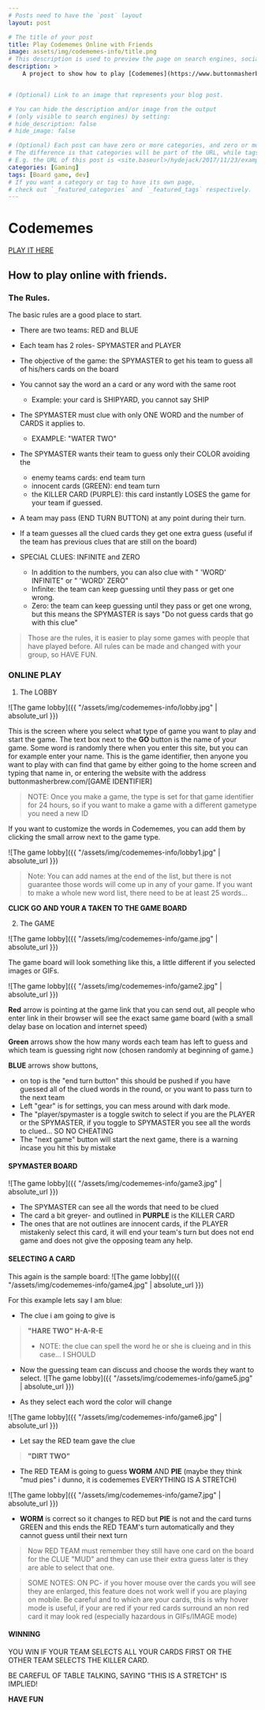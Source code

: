```yaml
---
# Posts need to have the `post` layout
layout: post

# The title of your post
title: Play Codememes Online with Friends
image: assets/img/codememes-info/title.png
# This description is used to preview the page on search engines, social media, etc.
description: >
    A project to show how to play [Codememes](https://www.buttonmasherbrew.com) online with friends. 


# (Optional) Link to an image that represents your blog post.

# You can hide the description and/or image from the output
# (only visible to search engines) by setting:
# hide_description: false
# hide_image: false

# (Optional) Each post can have zero or more categories, and zero or more tags.
# The difference is that categories will be part of the URL, while tags will not.
# E.g. the URL of this post is <site.baseurl>/hydejack/2017/11/23/example-content/
categories: [Gaming]
tags: [Board game, dev]
# If you want a category or tag to have its own page,
# check out `_featured_categories` and `_featured_tags` respectively.
---
```


# Codememes

[PLAY IT HERE](https://www.buttonmasherbrew.com)

## How to play online with friends.

### The Rules.
The basic rules are a good place to start.
- There are two teams: RED and BLUE
- Each team has 2 roles- SPYMASTER and PLAYER
- The objective of the game: the SPYMASTER to get his team to guess all of his/hers cards on the board
- You cannot say the word an a card or any word with the same root
    - Example: your card is SHIPYARD, you cannot say SHIP
- The SPYMASTER must clue with only ONE WORD and the number of CARDS it applies to.
    - EXAMPLE: "WATER TWO"
- The SPYMASTER wants their team to guess only their COLOR avoiding the         
    - enemy teams cards: end team turn
    - innocent cards (GREEN): end team turn
    - the KILLER CARD (PURPLE): this card instantly LOSES the game for your team if guessed.

- A team may pass (END TURN BUTTON) at any point during their turn. 
- If a team guesses all the clued cards they get one extra guess (useful if the team has previous clues that are still on the board)
- SPECIAL CLUES: INFINITE and ZERO
    - In addition to the numbers, you can also clue with " 'WORD' INFINITE" or " 'WORD' ZERO"
    - Infinite: the team can keep guessing until they pass or get one wrong.
    - Zero: the team can keep guessing until they pass or get one wrong, but this means the SPYMASTER is says "Do not guess cards that go with this clue"

> Those are the rules, it is easier to play some games with people that have played before. All rules can be made and changed with your group, so HAVE FUN.

### ONLINE PLAY

1. The LOBBY

![The game lobby]({{ "/assets/img/codememes-info/lobby.jpg" | absolute_url }})

This is the screen where you select what type of game you want to play and start the game. The text box next to the **GO** button is the name of your game. Some word is randomly there when you enter this site, but you can for example enter your name. This is the game identifier, then anyone you want to play with can find that game by either going to the home screen and typing that name in, or entering the website with the address buttonmasherbrew.com/[GAME IDENTIFIER]

> NOTE: Once you make a game, the type is set for that game identifier for 24 hours, so if you want to make a game with a different gametype you need a new ID

If you want to customize the words in Codememes, you can add them by clicking the small arrow next to the game type.

![The game lobby]({{ "/assets/img/codememes-info/lobby1.jpg" | absolute_url }})

> Note: You can add names at the end of the list,  but there is not guarantee those words will come up in any of your game. If you want to make a whole new word list, there need to be at least 25 words...

**CLICK GO AND YOUR A TAKEN TO THE GAME BOARD**

2. The GAME

![The game lobby]({{ "/assets/img/codememes-info/game.jpg" | absolute_url }})

The game board will look something like this, a little different if you selected images or GIFs.

![The game lobby]({{ "/assets/img/codememes-info/game2.jpg" | absolute_url }})

**Red** arrow is pointing at the game link that you can send out, all people who enter link in their browser will see the exact same game board (with a small delay base on location and internet speed)

**Green** arrows show the how many words each team has left to guess and which team is guessing right now (chosen randomly at beginning of game.)

**BLUE** arrows show buttons, 
- on top is the "end turn button" this should be pushed if you have guessed all of the clued words in the round, or you want to pass turn to the next team
- Left "gear" is for settings, you can mess around with dark mode.
- The "player/spymaster is a toggle switch to select if you are the PLAYER or the SPYMASTER, if you toggle to SPYMASTER you see all the words to clued... SO NO CHEATING
- The "next game" button will start the next game, there is a warning incase you hit this by mistake

#### SPYMASTER BOARD
![The game lobby]({{ "/assets/img/codememes-info/game3.jpg" | absolute_url }})

- The SPYMASTER can see all the words that need to be clued
- The card a bit greyer- and outlined in **PURPLE** is the KILLER CARD
- The ones that are not outlines are innocent cards, if the PLAYER mistakenly select this card, it will end your team's turn but does not end game and does not give the opposing team any help.

#### SELECTING A CARD

This again is the sample board:
![The game lobby]({{ "/assets/img/codememes-info/game4.jpg" | absolute_url }})

For this example lets say I am blue:
- The clue i am going to give is 
> **"HARE TWO" H-A-R-E**
> - NOTE: the clue can spell the word he or she is clueing and in this case... I SHOULD
- Now the guessing team can discuss and choose the words they want to select.
![The game lobby]({{ "/assets/img/codememes-info/game5.jpg" | absolute_url }})

- As they select each word the color will change

![The game lobby]({{ "/assets/img/codememes-info/game6.jpg" | absolute_url }})

- Let say the RED team gave the clue 
> **"DIRT TWO"**
- The RED TEAM is going to guess **WORM** AND **PIE** (maybe they think "mud pies" i dunno, it is codememes EVERYTHING IS A STRETCH)

![The game lobby]({{ "/assets/img/codememes-info/game7.jpg" | absolute_url }})
- **WORM** is correct so it changes to RED but **PIE** is not and the card turns GREEN and this ends the RED TEAM's turn automatically and they cannot guess until their next turn
> Now RED TEAM must remember they still have one card on the board for the CLUE "MUD" and they can use their extra guess later is they are able to select that one. 

> SOME NOTES: ON PC- if you hover mouse over the cards you will see they are enlarged, this feature does not work well if you are playing on mobile. Be careful and to which are your cards, this is why hover mode is useful, if your are red if your red cards surround an non red card it may look red (especially hazardous in GIFs/IMAGE mode)

#### WINNING
YOU WIN IF YOUR TEAM SELECTS ALL YOUR CARDS FIRST OR THE OTHER TEAM SELECTS THE KILLER CARD.

BE CAREFUL OF TABLE TALKING, SAYING "THIS IS A STRETCH" IS IMPLIED!

**HAVE FUN**













